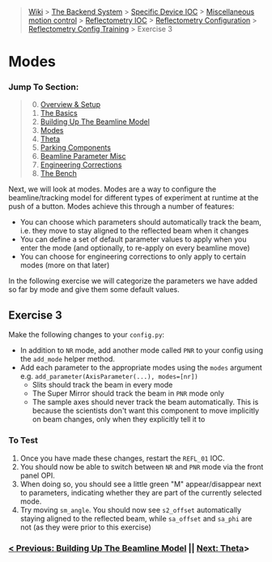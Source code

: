 > [Wiki](Home) > [The Backend System](The-Backend-System) > [Specific Device IOC](Specific-Device-IOC) > [Miscellaneous motion control](Miscellaneous-Motion-Control) > [Reflectometry IOC](Reflectometry-IOC) > [Reflectometry Configuration](Reflectometry-Configuration) > [Reflectometry Config Training](https://github.com/ISISComputingGroup/ibex_developers_manual/wiki/Reflectometry-Config-Training-%E2%80%90-Overview-&-Setup) > Exercise 3


# Modes

### Jump To Section:
> 0. [Overview & Setup](https://github.com/ISISComputingGroup/ibex_developers_manual/wiki/Reflectometry-Config-Training-%E2%80%90-Overview-&-Setup)
> 1. [The Basics](https://github.com/ISISComputingGroup/ibex_developers_manual/wiki/Reflectometry-Config-Training-%E2%80%90-Exercise-1)
>1. [Building Up The Beamline Model](https://github.com/ISISComputingGroup/ibex_developers_manual/wiki/Reflectometry-Config-Training-%E2%80%90-Exercise-2)
>1. [Modes](https://github.com/ISISComputingGroup/ibex_developers_manual/wiki/Reflectometry-Config-Training-%E2%80%90-Exercise-3) 
>1. [Theta](https://github.com/ISISComputingGroup/ibex_developers_manual/wiki/Reflectometry-Config-Training-%E2%80%90-Exercise-4)
>1. [Parking Components](https://github.com/ISISComputingGroup/ibex_developers_manual/wiki/Reflectometry-Config-Training-%E2%80%90-Exercise-5)
>1. [Beamline Parameter Misc](https://github.com/ISISComputingGroup/ibex_developers_manual/wiki/Reflectometry-Config-Training-%E2%80%90-Exercise-6)
>1. [Engineering Corrections](https://github.com/ISISComputingGroup/ibex_developers_manual/wiki/Reflectometry-Config-Training-%E2%80%90-Exercise-7)
>1. [The Bench](https://github.com/ISISComputingGroup/ibex_developers_manual/wiki/Reflectometry-Config-Training-%E2%80%90-Exercise-8)

Next, we will look at modes. Modes are a way to configure the beamline/tracking model for different types of experiment at runtime at the push of a button. Modes achieve this through a number of features:
- You can choose which parameters should automatically track the beam, i.e. they move to stay aligned to the reflected beam when it changes
- You can define a set of default parameter values to apply when you enter the mode (and optionally, to re-apply on every beamline move)
- You can choose for engineering corrections to only apply to certain modes (more on that later)

In the following exercise we will categorize the parameters we have added so far by mode and give them some default values.

## Exercise 3

Make the following changes to your `config.py`:
- In addition to `NR` mode, add another mode called `PNR` to your config using the `add_mode` helper method.
- Add each parameter to the appropriate modes using the `modes` argument e.g. `add_parameter(AxisParameter(...), modes=[nr])`
    - Slits should track the beam in every mode
    - The Super Mirror should track the beam in `PNR` mode only
    - The sample axes should never track the beam automatically. This is because the scientists don't want this component to move implicitly on beam changes, only when they explicitly tell it to

### To Test
1. Once you have made these changes, restart the `REFL_01` IOC. 
1. You should now be able to switch between `NR` and `PNR` mode via the front panel OPI. 
1. When doing so, you should see a little green "M" appear/disappear next to parameters, indicating whether they are part of the currently selected mode.
1. Try moving `sm_angle`. You should now see `s2_offset` automatically staying aligned to the reflected beam, while `sa_offset` and `sa_phi` are not (as they were prior to this exercise)

### [< Previous: Building Up The Beamline Model](https://github.com/ISISComputingGroup/ibex_developers_manual/wiki/Reflectometry-Config-Training-%E2%80%90-Exercise-2) || [Next: Theta](https://github.com/ISISComputingGroup/ibex_developers_manual/wiki/Reflectometry-Config-Training-%E2%80%90-Exercise-4)>